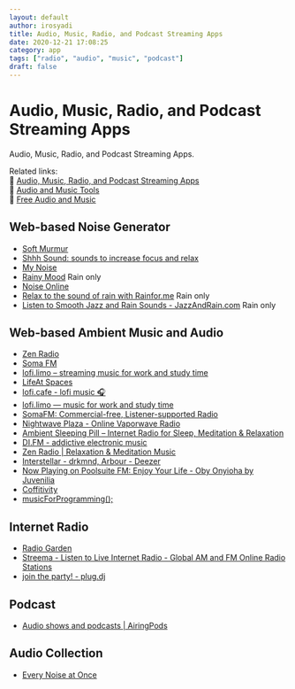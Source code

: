 ```yaml
---
layout: default
author: irosyadi
title: Audio, Music, Radio, and Podcast Streaming Apps
date: 2020-12-21 17:08:25
category: app
tags: ["radio", "audio", "music", "podcast"]
draft: false
---
```


# Audio, Music, Radio, and Podcast Streaming Apps

Audio, Music, Radio, and Podcast Streaming Apps.

Related links:  
🔗 [Audio, Music, Radio, and Podcast Streaming Apps](/app/audio-streaming)  
🔗 [Audio and Music Tools](/app/audio-tool)  
🔗 [Free Audio and Music](/app/free-audio)  

## Web-based Noise Generator
- [Soft Murmur](https://asoftmurmur.com/)
- [Shhh Sound: sounds to increase focus and relax](https://www.shhhsound.com/)
- [My Noise](https://mynoise.net/)
- [Rainy Mood](https://rainymood.com/) Rain only
- [Noise Online](https://noises.online/) 
- [Relax to the sound of rain with Rainfor.me](http://rainfor.me/) Rain only
- [Listen to Smooth Jazz and Rain Sounds - JazzAndRain.com](http://www.jazzandrain.com/) Rain only

## Web-based Ambient Music and Audio
* [Zen Radio](https://www.zenradio.com/#popular)
* [Soma FM](https://somafm.com/)
* [lofi.limo – streaming music for work and study time](http://lofi.limo/)
* [LifeAt Spaces](https://lifeat.io/)
* [lofi.cafe - lofi music 🎧](https://www.lofi.cafe/)
* [lofi.limo — music for work and study time](https://lofi.limo/)
* [SomaFM: Commercial-free, Listener-supported Radio](https://somafm.com/)
* [Nightwave Plaza - Online Vaporwave Radio](https://plaza.one/)
* [Ambient Sleeping Pill – Internet Radio for Sleep, Meditation & Relaxation](https://ambientsleepingpill.com/)
* [DI.FM - addictive electronic music](https://www.di.fm/)
* [Zen Radio | Relaxation & Meditation Music](https://www.zenradio.com/#popular)
* [Interstellar - drkmnd, Arbour - Deezer](https://www.deezer.com/en/playlist/9054155762?utm_content=playlist-9054155762&deferredFl=1)
* [Now Playing on Poolsuite FM: Enjoy Your Life - Oby Onyioha by Juvenilia](https://poolsuite.net/)
* [Coffitivity](https://coffitivity.com/)
* [musicForProgramming();](https://musicforprogramming.net/latest/)

## Internet Radio
- [Radio Garden](https://radio.garden)
- [Streema - Listen to Live Internet Radio - Global AM and FM Online Radio Stations](https://streema.com/)
- [join the party! - plug.dj](https://plug.dj/)

## Podcast
* [Audio shows and podcasts | AiringPods](http://www.airingpods.com/)

## Audio Collection
- [Every Noise at Once](https://everynoise.com/)